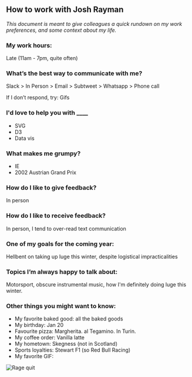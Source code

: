 ## How to work with Josh Rayman
*This document is meant to give colleagues a quick rundown on my work preferences, and some context about my life.*

### My work hours:
Late (11am - 7pm, quite often)

### What’s the best way to communicate with me?
Slack > In Person > Email > Subtweet > Whatsapp > Phone call

If I don’t respond, try:
Gifs

### I'd love to help you with ____
* SVG
* D3
* Data vis

### What makes me grumpy?
* IE
* 2002 Austrian Grand Prix

### How do I like to give feedback?
In person

### How do I like to receive feedback?
In person, I tend to over-read text communication

### One of my goals for the coming year:
Hellbent on taking up luge this winter, despite logistical impracticalities

### Topics I’m always happy to talk about:
Motorsport, obscure instrumental music, how I'm definitely doing luge this winter.

### Other things you might want to know:

* My favorite baked good: all the baked goods
* My birthday: Jan 20
* Favourite pizza: Margherita. al Tegamino. In Turin.
* My coffee order: Vanilla latte
* My hometown: Skegness (not in Scotland)
* Sports loyalties: Stewart F1 (so Red Bull Racing)
* My favorite GIF: 

![Rage quit](https://media.giphy.com/media/ew30qzi2NySic/giphy.gif "Rage quit")
